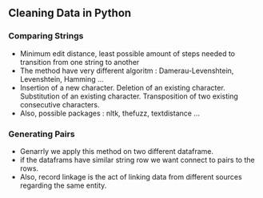 ## Cleaning Data in Python
### Comparing Strings
* Minimum edit distance, least possible amount of steps needed to transition from one string to another
* The method have very different algoritm : Damerau-Levenshtein, Levenshtein, Hamming ...
* Insertion of a new character. Deletion of an existing character.
Substitution of an existing character. Transposition of two existing consecutive characters.
* Also, possible packages : nltk, thefuzz, textdistance ...

### Generating Pairs
* Genarrly we apply this method on two different dataframe.
* if the dataframs have similar string row we want connect to pairs to the rows.
* Also, record linkage is the act of linking data from different sources regarding the same entity.

